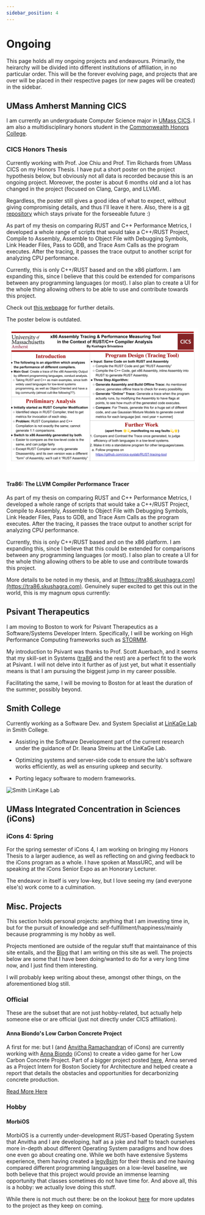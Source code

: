 ```yaml
---
sidebar_position: 4
---
```


# Ongoing

This page holds all my ongoing projects and endeavours. Primarily, the heirarchy will be divided into different institutions of affiliation, in no particular order. This will be the forever evolving page, and projects that are over will be placed in their respective pages (or new pages will be created) in the sidebar.

## UMass Amherst Manning CICS

I am currently an undergraduate Computer Science major in [UMass CICS](https://cics.umass.edu). I am also a multidisciplinary honors student in the [Commonwealth Honors College](https://www.umass.edu/honors/).

### CICS Honors Thesis

Currently working with Prof. Joe Chiu and Prof. Tim Richards from UMass CICS on my Honors Thesis. I have put a short poster on the project hypothesis below, but obviously not all data is recorded because this is an ongoing project. Moreover, the poster is about 6 months old and a lot has changed in the project (focused on Clang, Cargo, and LLVM). 

Regardless, the poster still gives a good idea of what to expect, without giving compromising details, and thus I'll leave it here. Also, there is a [git repository](https://github.com/cics-syslab/RUST-tracing-tool) which stays private for the forseeable future :)

As part of my thesis on comparing RUST and C++ Performance Metrics, I developed a whole range of scripts that would take a C++/RUST Project, Compile to Assembly, Assemble to Object File with Debugging Symbols, Link Header Files, Pass to GDB, and Trace Asm Calls as the program executes. After the tracing, it passes the trace output to another script for analyzing CPU performance.

Currently, this is only C++/RUST based and on the x86 platform. I am expanding this, since I believe that this could be extended for comparisons between any programming languages (or most). I also plan to create a UI for the whole thing allowing others to be able to use and contribute towards this project. 

Check out [this webpage](https://tra86.skushagra.com/) for further details. 

The poster below is outdated. 

![Poster](./assets/SysLab.png)

#### Tra86: The LLVM Compiler Performance Tracer

As part of my thesis on comparing RUST and C++ Performance Metrics, I developed a whole range of scripts that would take a C++/RUST Project, Compile to Assembly, Assemble to Object File with Debugging Symbols, Link Header Files, Pass to GDB, and Trace Asm Calls as the program executes. After the tracing, it passes the trace output to another script for analyzing CPU performance. 

Currently, this is only C++/RUST based and on the x86 platform. I am expanding this, since I believe that this could be extended for comparisons between any programming languages (or most). I also plan to create a UI for the whole thing allowing others to be able to use and contribute towards this project. 

More details to be noted in my thesis, and at [https://tra86.skushagra.com](https://tra86.skushagra.com). Genuinely super excited to get this out in the world, this is my magnum opus currently: 

## Psivant Therapeutics 

I am moving to Boston to work for Psivant Therapeutics as a Software/Systems Developer Intern. Specifically, I will be working on High Performance Computing frameworks such as [STORMM](https://github.com/psivant/stormm).

My introduction to Psivant was thanks to Prof. Scott Auerbach, and it seems that my skill-set in Systems ([tra86](https://tra86.skushagra.com/) and the rest) are a perfect fit to the work at Psivant. I will not delve into it further as of just yet, but what it essentially means is that I am pursuing the biggest jump in my career possible.

Facilitating the same, I will be moving to Boston for at least the duration of the summer, possibly beyond.

## Smith College

Currently working as a Software Dev. and System Specialist at [LinKaGe Lab](https://linkage.cs.umass.edu/) in Smith College. 

- Assisting in the Software Development part of the current research under the guidance of Dr. Ileana Streinu at the LinKaGe Lab. 

- Optimizing systems and server-side code to ensure the lab's software works efficiently, as well as ensuring upkeep and security.

- Porting legacy software to modern frameworks.

![Smith LinKage Lab](./assets/smith-linkage.jpeg)

## UMass Integrated Concentration in Sciences (iCons)

### iCons 4: Spring

For the spring semester of iCons 4, I am working on bringing my Honors Thesis to a larger audience, as well as reflecting on and giving feedback to the iCons program as a whole. I have spoken at MassURC, and will be speaking at the iCons Senior Expo as an Honorary Lecturer. 

The endeavor in itself is very low-key, but I love seeing my (and everyone else's) work come to a culmination. 

## Misc. Projects

This section holds personal projects: anything that I am investing time in, but for the pursuit of knowledge and self-fulfillment/happiness/mainly because programming is my hobby as well. 

Projects mentioned are outside of the regular stuff that maintainance of this site entails, and the [Blog](/blog) that I am writing on this site as well. The projects below are some that I have been doing/wanted to do for a very long time now, and I just find them interesting.

I will probably keep writing about these, amongst other things, on the aforementioned blog still.

### Official

These are the subset that are not just hobby-related, but actually help someone else or are official (just not directly under CICS affiliation).

#### Anna Biondo's Low Carbon Concrete Project

A first for me: but I (and [Anvitha Ramachandran](https://github.com/anvitha305) of iCons) are currently working with [Anna Biondo](https://www.linkedin.com/in/anna-biondo-2024/) (iCons) to create a video game for her Low Carbon Concrete Project. Part of a bigger project posted [here](https://www.linkedin.com/feed/update/urn:li:activity:7176237788382515200/), Anna served as a Project Intern for Boston Society for Architecture and helped create a report that details the obstacles and opportunities for decarbonizing concrete production.

[Read More Here](https://skushagra.com/blog/newsletter5#anna-biondos-low-carbon-concrete-project)

### Hobby

#### MorbiOS

MorbiOS is a currently under-development RUST-based Operating System that Anvitha and I are developing, half as a joke and half to teach ourselves more in-depth about different Operating System paradigms and how does one even go about creating one. While we both have extensive Systems experience, them having created a [legv8sim](https://github.com/anvitha305/legv8sim) for their thesis and me having compared different programming languages on a low-level baseline, we both believe that this project would provide an immense learning opportunity that classes sometimes do not have time for. And above all, this is a hobby: we actually love doing this stuff.

While there is not much out there: be on the lookout [here](https://skushagra.com/docs/finechive/morbios) for more updates to the project as they keep on coming. 